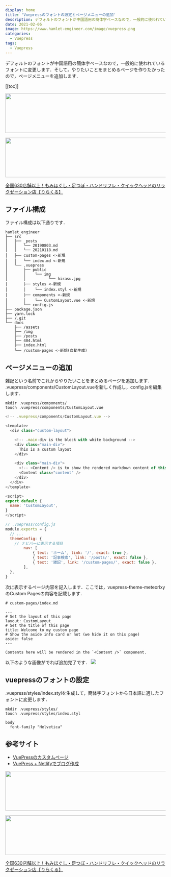 ```yaml
---
display: home
title: 'Vuepressのフォントの設定とページメニューの追加'
description: デフォルトのフォントが中国語用の簡体字ベースなので，一般的に使われているフォントに変更します．そして，やりたいことをまとめるページを作りたかったので，ページメニューを追加します．
date: 2021-02-06
image: https://www.hamlet-engineer.com/image/vuepress.png
categories: 
  - Vuepress
tags:
  - Vuepress
---
```

デフォルトのフォントが中国語用の簡体字ベースなので，一般的に使われているフォントに変更します．そして，やりたいことをまとめるページを作りたかったので，ページメニューを追加します．

<!-- more -->

<ClientOnly>
  <CallInArticleAdsense />
</ClientOnly>

[[toc]]

<!-- お名前.com -->
<a href="https://px.a8.net/svt/ejp?a8mat=3HBXCY+4DRW36+50+2HM5Z5" rel="nofollow"><img border="0" width="1000" height="124" alt="" src="https://www27.a8.net/svt/bgt?aid=210508450265&wid=001&eno=01&mid=s00000000018015052000&mc=1"></a><img border="0" width="1" height="1" src="https://www10.a8.net/0.gif?a8mat=3HBXCY+4DRW36+50+2HM5Z5" alt="">

<!-- エックスサーバー株式会社 -->
<a href="https://px.a8.net/svt/ejp?a8mat=3HIN6N+3YAMCY+CO4+6BMG1" rel="nofollow"><img border="0" width="1000" height="124" alt="" src="https://www23.a8.net/svt/bgt?aid=210821855239&wid=001&eno=01&mid=s00000001642001062000&mc=1"></a><img border="0" width="1" height="1" src="https://www17.a8.net/0.gif?a8mat=3HIN6N+3YAMCY+CO4+6BMG1" alt="">

<!-- りらくる -->
<a href="https://px.a8.net/svt/ejp?a8mat=3HIN6N+7FBNEA+4AQ0+5YJRM" rel="nofollow">全国630店舗以上！もみほぐし・足つぼ・ハンドリフレ・クイックヘッドのリラクゼーション店【りらくる】</a><img border="0" width="1" height="1" src="https://www15.a8.net/0.gif?a8mat=3HIN6N+7FBNEA+4AQ0+5YJRM" alt="">

## ファイル構成
ファイル構成は以下通りです．
```
hamlet_engineer
├── src
│   ├── _posts
│   │   └── 20190803.md
│   │   └── 20210118.md
│   ├── custom-pages <-新規
│   │   └── index.md <-新規
│   └── .vuepress
│       ├── public
│       │    └── img
│       │          └── hirasu.jpg
│       ├── styles <-新規
│       │    └── index.styl <-新規
│       ├── components <-新規
│       │    └── CustomLayout.vue <-新規
│       └── config.js
├── package.json
├── yarn.lock
├── /.git
└── docs
    ├── /assets
    ├── /img
    ├── /posts
    ├── 404.html
    ├── index.html
    └── /custom-pages <-新規(自動生成)
```

## ページメニューの追加
雑記という名前でこれからやりたいことをまとめるページを追加します．
.vuepress/components/CustomLayout.vueを新しく作成し，config.jsを編集します．
```
mkdir .vuepress/components/
touch .vuepress/components/CustomLayout.vue
```

```js
<!-- .vuepress/components/CustomLayout.vue -->

<template>
  <div class="custom-layout">

    <!-- .main-div is the block with white background -->
    <div class="main-div">
      This is a custom layout
    </div>

    <div class="main-div">
      <!-- <Content /> is to show the rendered markdown content of this page -->
      <Content class="content" />
    </div>
  </div>
</template>

<script>
export default {
  name: 'CustomLayout',
}
</script>
```

```js
// .vuepress/config.js
module.exports = {
  // ...
  themeConfig: {
    // ナビバーに表示する項目
        nav: [
            { text: 'ホーム', link: '/', exact: true },
            { text: '記事検索', link: '/posts/', exact: false },
            { text: '雑記', link: '/custom-pages/', exact: false },
        ],
  },
}
```

次に表示するページ内容を記入します．ここでは，vuepress-theme-meteorlxyのCustom Pagesの内容を記載します．

```
# custom-pages/index.md

---
# Set the layout of this page
layout: CustomLayout
# Set the title of this page
title: Welcome to my custom page
# Show the aside info card or not (we hide it on this page)
aside: false
---

Contents here will be rendered in the `<Content />` component.
```

以下のような画像がでれば追加完了です．
![](/image/tech_0003/caustom_pages.png)




## vuepressのフォントの設定
.vuepress/styles/index.stylを生成して，簡体字フォントから日本語に適したフォントに変更します．<br>
```
mkdir .vuepress/styles/
touch .vuepress/styles/index.styl
```
```
body
  font-family "Helvetica"
```

## 参考サイト
- [VuePressのカスタムページ](https://vuepress-theme-meteorlxy.meteorlxy.cn/custom-pages/)
- [VuePress + Netlifyでブログ作成](https://meuniere.dev/posts/2020/08/06/create-vuepress.html)


<!-- お名前.com -->
<a href="https://px.a8.net/svt/ejp?a8mat=3HBXCY+4DRW36+50+2HM5Z5" rel="nofollow"><img border="0" width="1000" height="124" alt="" src="https://www27.a8.net/svt/bgt?aid=210508450265&wid=001&eno=01&mid=s00000000018015052000&mc=1"></a><img border="0" width="1" height="1" src="https://www10.a8.net/0.gif?a8mat=3HBXCY+4DRW36+50+2HM5Z5" alt="">

<!-- エックスサーバー株式会社 -->
<a href="https://px.a8.net/svt/ejp?a8mat=3HIN6N+3YAMCY+CO4+6BMG1" rel="nofollow"><img border="0" width="1000" height="124" alt="" src="https://www23.a8.net/svt/bgt?aid=210821855239&wid=001&eno=01&mid=s00000001642001062000&mc=1"></a><img border="0" width="1" height="1" src="https://www17.a8.net/0.gif?a8mat=3HIN6N+3YAMCY+CO4+6BMG1" alt="">

<!-- りらくる -->
<a href="https://px.a8.net/svt/ejp?a8mat=3HIN6N+7FBNEA+4AQ0+5YJRM" rel="nofollow">全国630店舗以上！もみほぐし・足つぼ・ハンドリフレ・クイックヘッドのリラクゼーション店【りらくる】</a><img border="0" width="1" height="1" src="https://www15.a8.net/0.gif?a8mat=3HIN6N+7FBNEA+4AQ0+5YJRM" alt="">

<ClientOnly>
  <CallInArticleAdsense />
</ClientOnly>